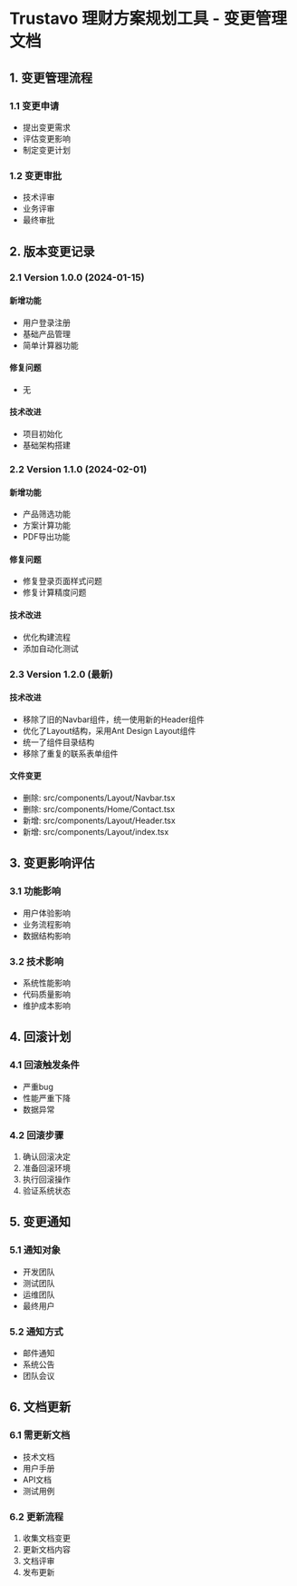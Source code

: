 # Trustavo 理财方案规划工具 - 变更管理文档

## 1. 变更管理流程
### 1.1 变更申请
- 提出变更需求
- 评估变更影响
- 制定变更计划

### 1.2 变更审批
- 技术评审
- 业务评审
- 最终审批

## 2. 版本变更记录
### 2.1 Version 1.0.0 (2024-01-15)
#### 新增功能
- 用户登录注册
- 基础产品管理
- 简单计算器功能

#### 修复问题
- 无

#### 技术改进
- 项目初始化
- 基础架构搭建

### 2.2 Version 1.1.0 (2024-02-01)
#### 新增功能
- 产品筛选功能
- 方案计算功能
- PDF导出功能

#### 修复问题
- 修复登录页面样式问题
- 修复计算精度问题

#### 技术改进
- 优化构建流程
- 添加自动化测试

### 2.3 Version 1.2.0 (最新)
#### 技术改进
- 移除了旧的Navbar组件，统一使用新的Header组件
- 优化了Layout结构，采用Ant Design Layout组件
- 统一了组件目录结构
- 移除了重复的联系表单组件

#### 文件变更
- 删除: src/components/Layout/Navbar.tsx
- 删除: src/components/Home/Contact.tsx
- 新增: src/components/Layout/Header.tsx
- 新增: src/components/Layout/index.tsx

## 3. 变更影响评估
### 3.1 功能影响
- 用户体验影响
- 业务流程影响
- 数据结构影响

### 3.2 技术影响
- 系统性能影响
- 代码质量影响
- 维护成本影响

## 4. 回滚计划
### 4.1 回滚触发条件
- 严重bug
- 性能严重下降
- 数据异常

### 4.2 回滚步骤
1. 确认回滚决定
2. 准备回滚环境
3. 执行回滚操作
4. 验证系统状态

## 5. 变更通知
### 5.1 通知对象
- 开发团队
- 测试团队
- 运维团队
- 最终用户

### 5.2 通知方式
- 邮件通知
- 系统公告
- 团队会议

## 6. 文档更新
### 6.1 需更新文档
- 技术文档
- 用户手册
- API文档
- 测试用例

### 6.2 更新流程
1. 收集文档变更
2. 更新文档内容
3. 文档评审
4. 发布更新 